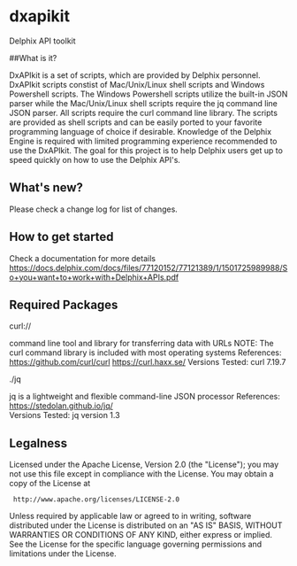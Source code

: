 # dxapikit
Delphix API toolkit

##What is it?

DxAPIkit is a set of scripts, which are provided by Delphix personnel. DxAPIkit scripts constist of Mac/Unix/Linux shell scripts and Windows Powershell scripts. The Windows Powershell scripts utilize the built-in JSON parser while the Mac/Unix/Linux shell scripts require the jq command line JSON parser.  All scripts require the curl command line library. The scripts are provided as shell scripts and can be easily ported to your favorite programming language of choice if desirable. Knowledge of the Delphix Engine is required with limited programming experience recommended to use the DxAPIkit. The goal for this project is to help Delphix users get up to speed quickly on how to use the Delphix API's.


## What's new?

   Please check a change log for list of changes.

## How to get started

   Check a documentation for more details
   https://docs.delphix.com/docs/files/77120152/77121389/1/1501725989988/So+you+want+to+work+with+Delphix+APIs.pdf

## Required Packages

curl://

  command line tool and library for transferring data with URLs 
  NOTE: The curl command library is included with most operating systems
  References: https://github.com/curl/curl     https://curl.haxx.se/
  Versions Tested: curl 7.19.7 
  

./jq  

  jq is a lightweight and flexible command-line JSON processor
  References: https://stedolan.github.io/jq/  
  Versions Tested: jq version 1.3
	
	      
## Legalness

 Licensed under the Apache License, Version 2.0 (the "License");
 you may not use this file except in compliance with the License.
 You may obtain a copy of the License at

     http://www.apache.org/licenses/LICENSE-2.0

 Unless required by applicable law or agreed to in writing, software
 distributed under the License is distributed on an "AS IS" BASIS,
 WITHOUT WARRANTIES OR CONDITIONS OF ANY KIND, either express or implied.
 See the License for the specific language governing permissions and
 limitations under the License.
